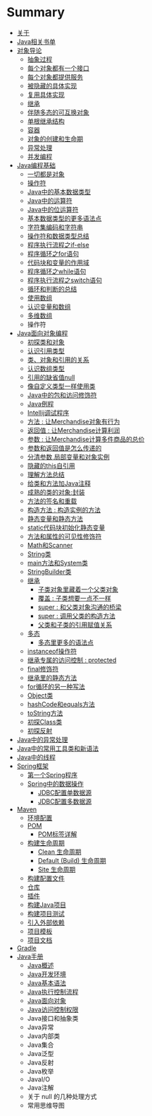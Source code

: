 # Summary

* [关于](README.md)
* [Java相关书单](javaxiang-guan-shu-dan.md)
* [对象导论](dui-xiang-dao-lun.md)
  * [抽象过程](dui-xiang-dao-lun/chou-xiang-guo-cheng.md)
  * [每个对象都有一个接口](dui-xiang-dao-lun/mei-ge-dui-xiang-du-you-yi-ge-jie-kou.md)
  * [每个对象都提供服务](dui-xiang-dao-lun/mei-ge-dui-xiang-du-ti-gong-fu-wu.md)
  * [被隐藏的具体实现](dui-xiang-dao-lun/bei-yin-cang-de-ju-ti-shi-xian.md)
  * [复用具体实现](dui-xiang-dao-lun/fu-yong-ju-ti-shi-xian.md)
  * [继承](dui-xiang-dao-lun/ji-cheng.md)
  * [伴随多态的可互换对象](dui-xiang-dao-lun/ban-sui-duo-tai-de-ke-hu-huan-dui-xiang.md)
  * [单根继承结构](dui-xiang-dao-lun/dan-gen-ji-cheng-jie-gou.md)
  * [容器](dui-xiang-dao-lun/rong-qi.md)
  * [对象的创建和生命期](dui-xiang-dao-lun/dui-xiang-de-chuang-jian-he-sheng-ming-qi.md)
  * [异常处理](dui-xiang-dao-lun/yi-chang-chu-li.md)
  * [并发编程](dui-xiang-dao-lun/bing-fa-bian-cheng.md)
* [Java编程基础](chapter1.md)
  * [一切都是对象](chapter1/yi-qie-du-shi-dui-xiang.md)
  * [操作符](chapter1/cao-zuo-fu.md)
  * [Java中的基本数据类型](chapter1/javazhong-de-ji-ben-shu-ju-lei-xing.md)
  * [Java中的运算符](chapter1/javazhong-de-yun-suan-fu.md)
  * [Java中的位运算符](chapter1/javazhong-de-wei-yun-suan-fu.md)
  * [基本数据类型的更多语法点](chapter1/ji-ben-shu-ju-lei-xing-de-geng-duo-yu-fa-dian.md)
  * [字符集编码和字符串](chapter1/zi-fu-ji-bian-ma-he-zi-fu-chuan.md)
  * [操作符和数据类型总结](chapter1/cao-zuo-fu-he-shu-ju-lei-xing-zong-jie.md)
  * [程序执行流程之if-else](chapter1/cheng-xu-zhi-xing-liu-cheng-zhi-if-else.md)
  * [程序循环之for语句](chapter1/cheng-xu-xun-huan-zhi-for-yu-ju.md)
  * [代码块和变量的作用域](chapter1/dai-ma-kuai-he-bian-liang-de-zuo-yong-yu.md)
  * [程序循环之while语句](chapter1/cheng-xu-xun-huan-zhi-while-yu-ju.md)
  * [程序执行流程之switch语句](chapter1/cheng-xu-zhi-xing-liu-cheng-zhi-switch-yu-ju.md)
  * [循环和判断的总结](chapter1/xun-huan-he-pan-duan-de-zong-jie.md)
  * [使用数组](chapter1/shi-yong-shu-zu.md)
  * [认识变量和数组](chapter1/ren-shi-bian-liang-he-shu-zu.md)
  * [多维数组](chapter1/duo-wei-shu-zu.md)
  * 操作符
* [Java面向对象编程](javamian-xiang-dui-xiang-bian-cheng.md)
  * [初探类和对象](javamian-xiang-dui-xiang-bian-cheng/chu-tan-lei-he-dui-xiang.md)
  * [认识引用类型](javamian-xiang-dui-xiang-bian-cheng/ren-shi-yin-yong-lei-xing.md)
  * [类、对象和引用的关系](javamian-xiang-dui-xiang-bian-cheng/lei-3001-dui-xiang-he-yin-yong-de-guan-xi.md)
  * [认识数组类型](javamian-xiang-dui-xiang-bian-cheng/ren-shi-shu-zu-lei-xing.md)
  * [引用的缺省值null](javamian-xiang-dui-xiang-bian-cheng/yin-yong-de-que-sheng-zhi-null.md)
  * [像自定义类型一样使用类](javamian-xiang-dui-xiang-bian-cheng/xiang-zi-ding-yi-lei-xing-yi-yang-shi-yong-lei.md)
  * [Java中的包和访问修饰符](javamian-xiang-dui-xiang-bian-cheng/javazhong-de-bao-he-fang-wen-xiu-shi-fu.md)
  * [Java例程](javamian-xiang-dui-xiang-bian-cheng/javali-cheng.md)
  * [Intellij调试程序](javamian-xiang-dui-xiang-bian-cheng/intellijdiao-shi-cheng-xu.md)
  * [方法 : 让Merchandise对象有行为](javamian-xiang-dui-xiang-bian-cheng/fang-fa-rang-merchandise-dui-xiang-you-xing-wei.md)
  * [返回值 : 让Merchandise计算利润](javamian-xiang-dui-xiang-bian-cheng/fan-hui-zhi-rang-merchandise-ji-suan-li-run.md)
  * [参数 : 让Merchandise计算多件商品的总价](javamian-xiang-dui-xiang-bian-cheng/can-shu-rang-merchandise-ji-suan-duo-jian-shang-pin-de-zong-jia.md)
  * [参数和返回值是怎么传递的](javamian-xiang-dui-xiang-bian-cheng/can-shu-he-fan-hui-zhi-shi-zen-yao-chuan-di-de.md)
  * [分清参数,局部变量和对象实例](javamian-xiang-dui-xiang-bian-cheng/fen-qing-can-65702c-ju-bu-bian-liang-he-shi-li.md)
  * [隐藏的this自引用](javamian-xiang-dui-xiang-bian-cheng/yin-cang-de-this-zi-yin-yong.md)
  * [理解方法总结](javamian-xiang-dui-xiang-bian-cheng/li-jie-fang-fa-zong-jie.md)
  * [给类和方法加Java注释](javamian-xiang-dui-xiang-bian-cheng/gei-lei-he-fang-fa-jia-java-zhu-shi.md)
  * [成熟的类的对象:封装](javamian-xiang-dui-xiang-bian-cheng/cheng-shu-de-lei-de-dui-xiang.md)
  * [方法的签名和重载](javamian-xiang-dui-xiang-bian-cheng/fang-fa-de-qian-ming-he-zhong-zai.md)
  * [构造方法 : 构造实例的方法](javamian-xiang-dui-xiang-bian-cheng/gou-zao-fang-fa-gou-zao-shi-li-de-fang-fa.md)
  * [静态变量和静态方法](javamian-xiang-dui-xiang-bian-cheng/jing-tai-bian-liang-he-jing-tai-fang-fa.md)
  * [static代码块初始化静态变量](javamian-xiang-dui-xiang-bian-cheng/staticdai-ma-kuai-he-static-bian-liang.md)
  * [方法和属性的可见性修饰符](javamian-xiang-dui-xiang-bian-cheng/fang-fa-he-shu-xing-de-ke-jian-xing-xiu-shi-fu.md)
  * [Math和Scanner](javamian-xiang-dui-xiang-bian-cheng/mathhe-scanner.md)
  * [String类](javamian-xiang-dui-xiang-bian-cheng/stringlei.md)
  * [main方法和System类](javamian-xiang-dui-xiang-bian-cheng/mainfang-fa-he-system-lei.md)
  * [StringBuilder类](javamian-xiang-dui-xiang-bian-cheng/stringbuilderlei.md)
  * [继承](javamian-xiang-dui-xiang-bian-cheng/ji-cheng.md)
    * [子类对象里藏着一个父类对象](javamian-xiang-dui-xiang-bian-cheng/ji-cheng/zi-lei-dui-xiang-li-cang-zhao-yi-ge-fu-lei-dui-xiang.md)
    * [覆盖 : 子类想要一点不一样](javamian-xiang-dui-xiang-bian-cheng/ji-cheng/fu-gai-zi-lei-xiang-yao-yi-dian-bu-yi-yang.md)
    * [super : 和父类对象沟通的桥梁](javamian-xiang-dui-xiang-bian-cheng/ji-cheng/super-he-fu-lei-dui-xiang-gou-tong-de-qiao-liang.md)
    * [super : 调用父类的构造方法](javamian-xiang-dui-xiang-bian-cheng/ji-cheng/super-diao-yong-fu-lei-de-gou-zao-fang-fa.md)
    * [父类和子类的引用赋值关系](javamian-xiang-dui-xiang-bian-cheng/ji-cheng/fu-lei-he-zi-lei-de-yin-yong-fu-zhi-guan-xi.md)
  * [多态](javamian-xiang-dui-xiang-bian-cheng/duo-tai.md)
    * [多态里更多的语法点](javamian-xiang-dui-xiang-bian-cheng/duo-tai/duo-tai-li-geng-duo-de-yu-fa-dian.md)
  * [instanceof操作符](javamian-xiang-dui-xiang-bian-cheng/instanceofcao-zuo-fu.md)
  * [继承专属的访问控制 : protected](javamian-xiang-dui-xiang-bian-cheng/ji-cheng-zhuan-shu-de-fang-wen-kong-zhi-protected.md)
  * [final修饰符](javamian-xiang-dui-xiang-bian-cheng/finalxiu-shi-fu.md)
  * [继承里的静态方法](javamian-xiang-dui-xiang-bian-cheng/ji-cheng-li-de-jing-tai-fang-fa.md)
  * [for循环的另一种写法](javamian-xiang-dui-xiang-bian-cheng/for.md)
  * [Object类](javamian-xiang-dui-xiang-bian-cheng/objectlei.md)
  * [hashCode和equals方法](javamian-xiang-dui-xiang-bian-cheng/hashcodeheequals-fang-fa.md)
  * [toString方法](javamian-xiang-dui-xiang-bian-cheng/tostringfang-fa.md)
  * [初探Class类](javamian-xiang-dui-xiang-bian-cheng/chu-tan-class-lei.md)
  * [初探反射](javamian-xiang-dui-xiang-bian-cheng/chu-tan-fan-she.md)
* [Java中的异常处理](javazhong-de-yi-chang-chu-li.md)
* [Java中的常用工具类和新语法](javazhong-de-chang-yong-gong-ju-lei-he-xin-yu-fa.md)
* [Java中的线程](javazhong-de-xian-cheng.md)
* [Spring框架](springkuang-jia.md)
  * [第一个Spring程序](springkuang-jia/di-yi-ge-spring-cheng-xu.md)
  * [Spring中的数据操作](springkuang-jia/jdbc.md)
    * [JDBC配置单数据源](springkuang-jia/jdbc/pei-zhi-dan-shu-ju-yuan.md)
    * [JDBC配置多数据源](springkuang-jia/jdbc/pei-zhi-duo-shu-ju-yuan.md)
* [Maven](maven.md)
  * [环境配置](maven/huan-jing-pei-zhi.md)
  * [POM](maven/pom.md)
    * [POM标签详解](maven/pom/pombiao-qian-xiang-jie.md)
  * [构建生命周期](maven/gou-jian-sheng-ming-zhou-qi.md)
    * [Clean 生命周期](maven/gou-jian-sheng-ming-zhou-qi/clean-sheng-ming-zhou-qi.md)
    * [Default \(Build\) 生命周期](maven/gou-jian-sheng-ming-zhou-qi/default-build-sheng-ming-zhou-qi.md)
    * [Site 生命周期](maven/gou-jian-sheng-ming-zhou-qi/site-sheng-ming-zhou-qi.md)
  * [构建配置文件](maven/gou-jian-pei-zhi-wen-jian.md)
  * [仓库](maven/cang-ku.md)
  * [插件](maven/cha-jian.md)
  * [构建Java项目](maven/gou-jian-java-xiang-mu.md)
  * [构建项目测试](maven/gou-jian-xiang-mu-ce-shi.md)
  * [引入外部依赖](maven/yin-ru-wai-bu-yi-lai.md)
  * [项目模板](maven/xiang-mu-mo-ban.md)
  * [项目文档](maven/xiang-mu-wen-dang.md)
* [Gradle](gradle.md)
* [Java手册](javashou-ce.md)
  * [Java概述](javashou-ce/javagai-shu.md)
  * [Java开发环境](javashou-ce/javakai-fa-huan-jing.md)
  * [Java基本语法](javashou-ce/javaji-ben-yu-fa.md)
  * [Java执行控制流程](javashou-ce/javazhi-xing-kong-zhi-liu-cheng.md)
  * [Java面向对象](javashou-ce/javamian-xiang-dui-xiang.md)
  * [Java访问控制权限](javashou-ce/javafang-wen-kong-zhi-quan-xian.md)
  * Java接口和抽象类
  * Java异常
  * Java内部类
  * Java集合
  * Java泛型
  * Java反射
  * Java枚举
  * JavaI/O
  * Java注解
  * 关于 null 的几种处理方式
  * 常用思维导图

